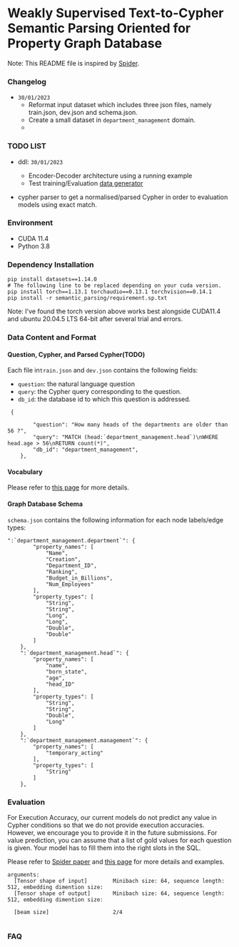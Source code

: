 # Weakly Supervised Text-to-Cypher Semantic Parsing Oriented for Property Graph Database


Note: This README file is inspired by [Spider](https://github.com/taoyds/spider).

### Changelog

- `30/01/2023` 
    - Reformat input dataset which includes three json files, namely train.json, dev.json and schema.json. 
    - Create a small dataset in `department_management` domain.
    - 
### TODO LIST

- ddl: `30/01/2023` 
    - Encoder-Decoder architecture using a running example
    - Test training/Evaluation [data generator](https://github.com/22842219/SemanticParser4Graph/blob/main/semantic_parser/tasks/text2cypher.py)


- cypher parser to get a normalised/parsed Cypher in order to evaluation models using exact match.


### Environment
- CUDA 11.4
- Python 3.8

### Dependency Installation
```
pip install datasets==1.14.0
# The following line to be replaced depending on your cuda version.
pip install torch==1.13.1 torchaudio==0.13.1 torchvision==0.14.1
pip install -r semantic_parsing/requirement.sp.txt
```
<!-- Note: One can install the required dependency via the instruction of [UnifiedSKG](https://github.com/HKUNLP/UnifiedSKG) -->
Note: I've found the torch version above works best alongside CUDA11.4 and ubuntu 20.04.5 LTS 64-bit after several trial and errors. 

### Data Content and Format

#### Question, Cypher, and Parsed Cypher(TODO)

Each file in`train.json` and `dev.json` contains the following fields:
- `question`: the natural language question
- `query`: the Cypher query corresponding to the question. 
- `db_id`: the database id to which this question is addressed.
<!-- - `query_toks`: the Cypher query tokens corresponding to the question. (TODO)
- `Cypher`: parsed results of this Cypher query using `process_cypher.py`. Please refer to `parsed_cypher_examples.cypher` in the`preprocess` directory for the detailed documentation. (TODO) -->


```
 {

        "question": "How many heads of the departments are older than 56 ?",
        "query": "MATCH (head:`department_management.head`)\nWHERE head.age > 56\nRETURN count(*)",
        "db_id": "department_management",
    },

```
#### Vocabulary

Please refer to [this page](https://github.com/22842219/SemanticParser4Graph/blob/main/semantic_parser/data/text2cypher/vocabulary.txt) for more details.

#### Graph Database Schema

`schema.json` contains the following information for each node labels/edge types:

``` 
":`department_management.department`": {
        "property_names": [
            "Name",
            "Creation",
            "Department_ID",
            "Ranking",
            "Budget_in_Billions",
            "Num_Employees"
        ],
        "property_types": [
            "String",
            "String",
            "Long",
            "Long",
            "Double",
            "Double"
        ]
    },
    ":`department_management.head`": {
        "property_names": [
            "name",
            "born_state",
            "age",
            "head_ID"
        ],
        "property_types": [
            "String",
            "String",
            "Double",
            "Long"
        ]
    },
    ":`department_management.management`": {
        "property_names": [
            "temporary_acting"
        ],
        "property_types": [
            "String"
        ]
    },

```

### Evaluation

<!-- Our evaluation metrics include Component Matching, Exact Matching, and Execution Accuracy. For component and exact matching evaluation, instead of simply conducting string comparison between the predicted and gold SQL queries, we decompose each SQL into several clauses, and conduct set comparison in each SQL clause.  -->

For Execution Accuracy, our current models do not predict any value in Cypher conditions so that we do not provide execution accuracies. However, we encourage you to provide it in the future submissions. For value prediction, you can assume that a list of gold values for each question is given. Your model has to fill them into the right slots in the SQL.

Please refer to [Spider paper]() and [this page](https://github.com/taoyds/spider/tree/master/evaluation) for more details and examples.

```
arguments:
  [Tensor shape of input]        Minibach size: 64, sequence length: 512, embedding dimention size: 
  [Tensor shape of output]       Minibach size: 64, sequence length: 512, embedding dimention size: 
  
  [beam size]                    2/4
  
```

### FAQ



